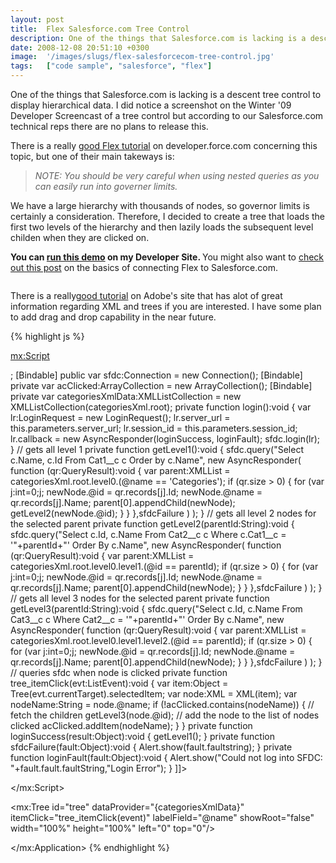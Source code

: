 ```yaml
---
layout: post
title:  Flex Salesforce.com Tree Control
description: One of the things that Salesforce.com is lacking is a descent tree control to display hierarchical data. I did notice a screenshot on the Winter 09 Developer Screencast of a tree control but according to our Salesforce.com technical reps there are no plans to release this. There is a really good Flex tutorial on developer.force.com concerning this topic, but one of their main takeways is-  > NOTE- You should be very careful when using nested queries as you can easily run into governer limits. We
date: 2008-12-08 20:51:10 +0300
image:  '/images/slugs/flex-salesforcecom-tree-control.jpg'
tags:   ["code sample", "salesforce", "flex"]
---
```

<p>One of the things that Salesforce.com is lacking is a descent tree control to display hierarchical data. I did notice a screenshot on the Winter '09 Developer Screencast of a tree control but according to our Salesforce.com technical reps there are no plans to release this.</p>
<p>There is a really <a href="http://wiki.apexdevnet.com/index.php/Using_Browser_Technologies_in_Visualforce_-_Part_3" target="_blank">good Flex tutorial</a> on developer.force.com concerning this topic, but one of their main takeways is:</p>
<blockquote><em>NOTE: You should be very careful when using nested queries as you can easily run into governer limits. </em></blockquote>
We have a large hierarchy with thousands of nodes, so governor limits is certainly a consideration. Therefore, I decided to create a tree that loads the first two levels of the hierarchy and then lazily loads the subsequent level childen when they are clicked on.
<p><strong>You can </strong><a href="http://jeffdouglas-developer-edition.na5.force.com/examples/Tree1" target="_blank"><strong>run this demo</strong></a><strong> on my Developer Site. </strong>You might also want to <a href="/2008/11/12/developing-salesforcecom-applications-with-flex-and-visualforce/">check out this post</a> on the basics of connecting Flex to Salesforce.com.<strong><br>
</strong></p>
<p><img src="http://res.cloudinary.com/blog-jeffdouglas-com/image/upload/v1400399684/ishot-2_qvxhgt.png" alt="" ></p>
<p>There is a really<a href="http://www.adobe.com/devnet/flex/quickstart/working_with_tree/" target="_blank">good tutorial</a> on Adobe's site that has alot of great information regarding XML and trees if you are interested. I have some plan to add drag and drop capability in the near future.</p>
{% highlight js %}<?xml version="1.0" encoding="utf-8"?>
<mx:Application xmlns:mx="http://www.adobe.com/2006/mxml"
 backgroundGradientAlphas="[1.0, 1.0]"
 backgroundGradientColors="[#F3F3EC, #F3F3EC]"
 creationComplete="login()"
 layout="horizontal"
 height="300" width="500">

 <mx:Script>
 <![CDATA[
 import com.salesforce.*;
 import com.salesforce.objects.*;
 import com.salesforce.results.*;
 import mx.collections.ArrayCollection;
 import mx.controls.Alert;
 import mx.collections.XMLListCollection;
 import mx.events.ListEvent;

 [Bindable] private var categoriesXml:XML =
 <list>
 <root>
 <level0 name="Categories" level="0"/>
 </root>
 </list>;

 [Bindable] public var sfdc:Connection = new Connection();
 [Bindable] private var acClicked:ArrayCollection = new ArrayCollection();
 [Bindable] private var categoriesXmlData:XMLListCollection = new XMLListCollection(categoriesXml.root);

 private function login():void {

 var lr:LoginRequest = new LoginRequest();
   lr.server_url = this.parameters.server_url;
   lr.session_id = this.parameters.session_id;
 lr.callback = new AsyncResponder(loginSuccess, loginFault);
 sfdc.login(lr);

 }

 // gets all level 1
 private function getLevel1():void
 {

 sfdc.query("Select c.Name, c.Id From Cat1__c c Order by c.Name",
 new AsyncResponder(
 function (qr:QueryResult):void {
 var parent:XMLList = categoriesXml.root.level0.(@name == 'Categories');
 if (qr.size > 0) {
 for (var j:int=0;j<qr.size;j++) {
 var newNode:XML = <level1 level="1"/>;
 newNode.@id = qr.records[j].Id;
 newNode.@name = qr.records[j].Name;
 parent[0].appendChild(newNode);
 getLevel2(newNode.@id);
 }
 }
 },sfdcFailure
 )
 );

 }

 // gets all level 2 nodes for the selected parent
 private function getLevel2(parentId:String):void
 {

 sfdc.query("Select c.Id, c.Name From Cat2__c c Where c.Cat1__c = '"+parentId+"' Order By c.Name",
 new AsyncResponder(
 function (qr:QueryResult):void {
 var parent:XMLList = categoriesXml.root.level0.level1.(@id == parentId);
 if (qr.size > 0) {
 for (var j:int=0;j<qr.size;j++) {
 var newNode:XML = <level2 level="2"/>;
 newNode.@id = qr.records[j].Id;
 newNode.@name = qr.records[j].Name;
 parent[0].appendChild(newNode);
 }
 }
 },sfdcFailure
 )
 );

 }

 // gets all level 3 nodes for the selected parent
 private function getLevel3(parentId:String):void
 {

 sfdc.query("Select c.Id, c.Name From Cat3__c c Where Cat2__c = '"+parentId+"' Order By c.Name",
 new AsyncResponder(
 function (qr:QueryResult):void {
 var parent:XMLList = categoriesXml.root.level0.level1.level2.(@id == parentId);
 if (qr.size > 0) {
 for (var j:int=0;j<qr.size;j++) {
 var newNode:XML = <level3 level="3"/>;
 newNode.@id = qr.records[j].Id;
 newNode.@name = qr.records[j].Name;
 parent[0].appendChild(newNode);
 }
 }
 },sfdcFailure
 )
 );

 }

 // queries sfdc when node is clicked
 private function tree_itemClick(evt:ListEvent):void {

 var item:Object = Tree(evt.currentTarget).selectedItem;
 var node:XML = XML(item);
 var nodeName:String = node.@name;

 if (!acClicked.contains(nodeName)) {

  // fetch the children
 getLevel3(node.@id);

 // add the node to the list of nodes clicked
 acClicked.addItem(nodeName);

 }

 }

  private function loginSuccess(result:Object):void {
   getLevel1();
  }

 private function sfdcFailure(fault:Object):void {
 Alert.show(fault.faultstring);
 }

 private function loginFault(fault:Object):void
 {
 Alert.show("Could not log into SFDC: "+fault.fault.faultString,"Login Error");
 }

 ]]>
 </mx:Script>

 <mx:Tree id="tree"
 dataProvider="{categoriesXmlData}"
 itemClick="tree_itemClick(event)"
 labelField="@name"
 showRoot="false"
 width="100%" height="100%" left="0" top="0"/>

</mx:Application>
{% endhighlight %}

